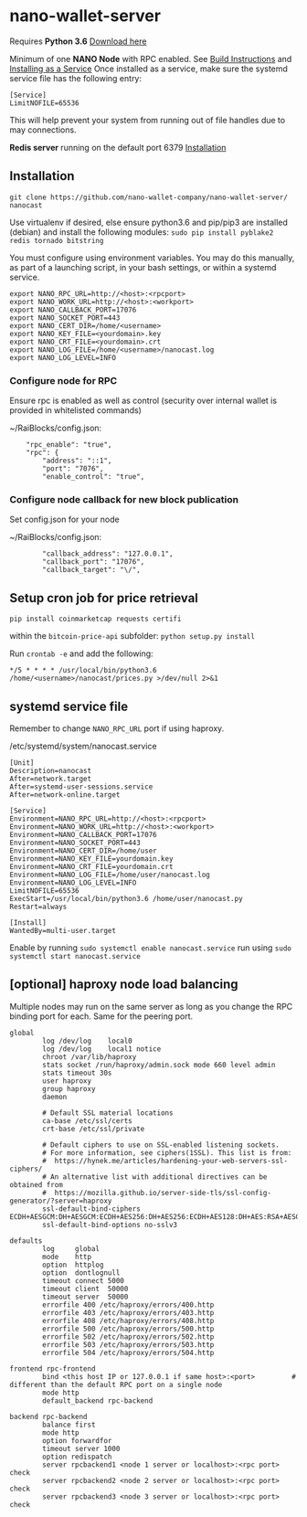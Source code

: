 # nano-wallet-server

Requires **Python 3.6** 
[Download here](https://www.python.org/downloads/)

Minimum of one **NANO Node** with RPC enabled. See
[Build Instructions](https://github.com/nanocurrency/raiblocks/wiki/Build-rai_node-samples) and
[Installing as a Service](https://github.com/nanocurrency/raiblocks/wiki/Running-rai_node-as-a-service)
Once installed as a service, make sure the systemd service file has the following entry:
```
[Service]
LimitNOFILE=65536
```
This will help prevent your system from running out of file handles due to may connections.

**Redis server** running on the default port 6379
[Installation](https://redis.io/topics/quickstart)

## Installation
```git clone https://github.com/nano-wallet-company/nano-wallet-server/ nanocast```

Use virtualenv if desired, else ensure python3.6 and pip/pip3 are installed (debian) and install the following modules:
```sudo pip install pyblake2 redis tornado bitstring```

You must configure using environment variables. You may do this manually, as part of a launching script, in your bash settings, or within a systemd service.
```
export NANO_RPC_URL=http://<host>:<rpcport>
export NANO_WORK_URL=http://<host>:<workport>
export NANO_CALLBACK_PORT=17076
export NANO_SOCKET_PORT=443
export NANO_CERT_DIR=/home/<username>
export NANO_KEY_FILE=<yourdomain>.key
export NANO_CRT_FILE=<yourdomain>.crt
export NANO_LOG_FILE=/home/<username>/nanocast.log
export NANO_LOG_LEVEL=INFO
```
### Configure node for RPC
Ensure rpc is enabled as well as control (security over internal wallet is provided in whitelisted commands)

~/RaiBlocks/config.json:
```
    "rpc_enable": "true",
    "rpc": {
        "address": "::1",
        "port": "7076",
        "enable_control": "true",
```


### Configure node callback for new block publication
Set config.json for your node

~/RaiBlocks/config.json:
```
        "callback_address": "127.0.0.1",
        "callback_port": "17076",
        "callback_target": "\/",
```

## Setup cron job for price retrieval
```
pip install coinmarketcap requests certifi
```
within the ```bitcoin-price-api``` subfolder:
```python setup.py install```

Run ```crontab -e``` and add the following:
```
*/5 * * * * /usr/local/bin/python3.6 /home/<username>/nanocast/prices.py >/dev/null 2>&1
```

## systemd service file
Remember to change ```NANO_RPC_URL``` port if using haproxy.

/etc/systemd/system/nanocast.service
```
[Unit]
Description=nanocast
After=network.target
After=systemd-user-sessions.service
After=network-online.target

[Service]
Environment=NANO_RPC_URL=http://<host>:<rpcport>
Environment=NANO_WORK_URL=http://<host>:<workport>
Environment=NANO_CALLBACK_PORT=17076
Environment=NANO_SOCKET_PORT=443
Environment=NANO_CERT_DIR=/home/user
Environment=NANO_KEY_FILE=yourdomain.key
Environment=NANO_CRT_FILE=yourdomain.crt
Environment=NANO_LOG_FILE=/home/user/nanocast.log
Environment=NANO_LOG_LEVEL=INFO
LimitNOFILE=65536
ExecStart=/usr/local/bin/python3.6 /home/user/nanocast.py
Restart=always

[Install]
WantedBy=multi-user.target
```
Enable by running ```sudo systemctl enable nanocast.service``` run using ```sudo systemctl start nanocast.service```

## [optional] haproxy node load balancing
Multiple nodes may run on the same server as long as you change the RPC binding port for each. Same for the peering port.
```
global
        log /dev/log    local0
        log /dev/log    local1 notice
        chroot /var/lib/haproxy
        stats socket /run/haproxy/admin.sock mode 660 level admin
        stats timeout 30s
        user haproxy
        group haproxy
        daemon

        # Default SSL material locations
        ca-base /etc/ssl/certs
        crt-base /etc/ssl/private

        # Default ciphers to use on SSL-enabled listening sockets.
        # For more information, see ciphers(1SSL). This list is from:
        #  https://hynek.me/articles/hardening-your-web-servers-ssl-ciphers/
        # An alternative list with additional directives can be obtained from
        #  https://mozilla.github.io/server-side-tls/ssl-config-generator/?server=haproxy
        ssl-default-bind-ciphers ECDH+AESGCM:DH+AESGCM:ECDH+AES256:DH+AES256:ECDH+AES128:DH+AES:RSA+AESGCM:RSA+AES:!aNULL:!MD5:!DSS
        ssl-default-bind-options no-sslv3

defaults
        log     global
        mode    http
        option  httplog
        option  dontlognull
        timeout connect 5000
        timeout client  50000
        timeout server  50000
        errorfile 400 /etc/haproxy/errors/400.http
        errorfile 403 /etc/haproxy/errors/403.http
        errorfile 408 /etc/haproxy/errors/408.http
        errorfile 500 /etc/haproxy/errors/500.http
        errorfile 502 /etc/haproxy/errors/502.http
        errorfile 503 /etc/haproxy/errors/503.http
        errorfile 504 /etc/haproxy/errors/504.http

frontend rpc-frontend
        bind <this host IP or 127.0.0.1 if same host>:<port>         # different than the default RPC port on a single node
        mode http
        default_backend rpc-backend
        
backend rpc-backend
        balance first
        mode http
        option forwardfor
        timeout server 1000
        option redispatch
        server rpcbackend1 <node 1 server or localhost>:<rpc port> check
        server rpcbackend2 <node 2 server or localhost>:<rpc port> check
        server rpcbackend3 <node 3 server or localhost>:<rpc port> check
```
